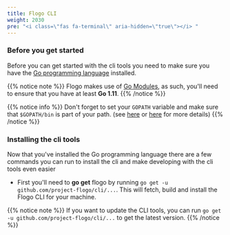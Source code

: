 ```yaml
---
title: Flogo CLI
weight: 2030
pre: "<i class=\"fas fa-terminal\" aria-hidden=\"true\"></i> "
---
```


### Before you get started
Before you can get started with the cli tools you need to make sure you have the [Go programming language](https://golang.org/doc/install) installed.

{{% notice note %}}
Flogo makes use of [Go Modules](https://github.com/golang/go/wiki/Modules), as such, you'll need to ensure that you have at least **Go 1.11**.
{{% /notice %}}

{{% notice info %}}
Don't forget to set your `GOPATH` variable and make sure that `$GOPATH/bin` is part of your path. (see [here](https://golang.org/doc/code.html#GOPATH) or [here](https://github.com/golang/go/wiki/SettingGOPATH) for more details)
{{% /notice %}}

### Installing the cli tools
Now that you've installed the Go programming language there are a few commands you can run to install the cli and make developing with the cli tools even easier

* First you'll need to **go get** flogo by running `go get -u github.com/project-flogo/cli/...`. This will fetch, build and install the Flogo CLI for your machine.

{{% notice note %}}
If you want to update the CLI tools, you can run `go get -u github.com/project-flogo/cli/...` to get the latest version. 
{{% /notice %}}
